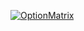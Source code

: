 [![OptionMatrix](https://img.youtube.com/vi/FMePbP94jhU&t=49s/0.jpg)](https://www.youtube.com/watch?v=FMePbP94jhU&t=49s)
